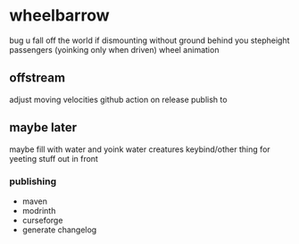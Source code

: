 # wheelbarrow

bug u fall off the world if dismounting without ground behind you
stepheight
passengers (yoinking only when driven)
wheel animation

## offstream

adjust moving velocities
github action on release publish to

## maybe later

maybe fill with water and yoink water creatures
keybind/other thing for yeeting stuff out in front


### publishing

- maven
- modrinth
- curseforge
- generate changelog
